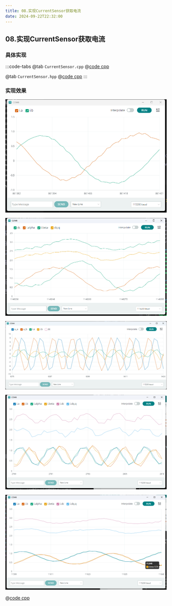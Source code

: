 ```yaml
---
title: 08.实现CurrentSensor获取电流
date: 2024-09-22T22:32:00
---
```


## 08.实现CurrentSensor获取电流

### 具体实现

:::code-tabs
@tab `CurrentSensor.cpp`
@[code cpp](./projects/08.current_sensor/CurrentSensor.cpp)

@tab `CurrentSensor.hpp`
@[code cpp](./projects/08.current_sensor/CurrentSensor.hpp)
:::

### 实现效果

![alt text](assets/images/image-9.png)

![alt text](assets/images/image-10.png)

![alt text](assets/images/image-7.png)

![alt text](assets/images/image-11.png)

![alt text](assets/images/image-12.png)

@[code cpp](./projects/08.current_sensor/08.current_sensor.ino)